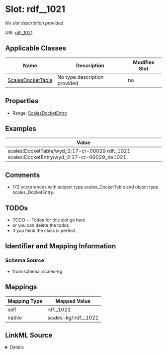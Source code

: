 

# Slot: rdf__1021


_No slot description provided_





URI: [rdf:_1021](http://www.w3.org/1999/02/22-rdf-syntax-ns#_1021)



<!-- no inheritance hierarchy -->





## Applicable Classes

| Name | Description | Modifies Slot |
| --- | --- | --- |
| [ScalesDocketTable](../classes/ScalesDocketTable.md) | No type description provided |  no  |







## Properties

* Range: [ScalesDocketEntry](../classes/ScalesDocketEntry.md)






## Examples

| Value |
| --- |
| scales:DocketTable/wyd;;2:17-cr-00029 rdf:_1021 scales:DocketEntry/wyd;;2:17-cr-00029_de1021 |

## Comments

* 172 occurrences with subject type scales_DocketTable and object type scales_DocketEntry.

## TODOs

* TODO -- Todos for this slot go here
* or you can delete the todos
* if you think the class is perfect.

## Identifier and Mapping Information







### Schema Source


* from schema: scales-kg




## Mappings

| Mapping Type | Mapped Value |
| ---  | ---  |
| self | rdf:_1021 |
| native | scales-kg/:rdf__1021 |




## LinkML Source

<details>
```yaml
name: rdf__1021
description: No slot description provided
todos:
- TODO -- Todos for this slot go here
- or you can delete the todos
- if you think the class is perfect.
comments:
- 172 occurrences with subject type scales_DocketTable and object type scales_DocketEntry.
examples:
- value: scales:DocketTable/wyd;;2:17-cr-00029 rdf:_1021 scales:DocketEntry/wyd;;2:17-cr-00029_de1021
from_schema: scales-kg
rank: 1000
slot_uri: rdf:_1021
alias: rdf__1021
domain_of:
- scales_DocketTable
range: scales_DocketEntry

```
</details>